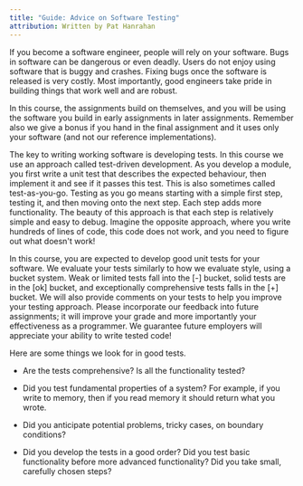 ```yaml
---
title: "Guide: Advice on Software Testing"
attribution: Written by Pat Hanrahan
---
```


If you become a software engineer, people will rely on your software.
Bugs in software can be dangerous or even deadly. Users do not enjoy
using software that is buggy and crashes. Fixing bugs once the software
is released is very costly. Most importantly, good engineers take pride
in building things that work well and are robust.

In this course, the assignments build on themselves,
and you will be using the software 
you build in early assignments in later assignments.
Remember also we give a bonus if you hand in
the final assignment and it uses only your software 
(and not our reference implementations).

The key to writing working software is developing tests.
In this course we use an approach called test-driven development.
As you develop a module,
you first write a unit test that describes the expected behaviour,
then implement it and see if it passes this test.
This is also sometimes called test-as-you-go.
Testing as you go means starting with a simple first step,
testing it, and then moving onto the next step.
Each step adds more functionality.
The beauty of this approach is that each step is relatively
simple and easy to debug.
Imagine the opposite approach, where you write hundreds of
lines of code, this code does not work, and you need to figure
out what doesn't work!

In this course, you are expected to develop good unit tests for your software.
We evaluate your tests similarly to how we evaluate style,
using a bucket system.
Weak or limited tests fall into the [-] bucket,
solid tests are in the [ok] bucket,
and exceptionally comprehensive tests falls in the [+] bucket.
We will also provide comments on your tests to help you improve your testing
approach. 
Please incorporate our feedback into future assignments;
it will improve your grade and more importantly your effectiveness as a programmer.
We guarantee future employers will appreciate your ability to 
write tested code!

Here are some things we look for in good tests.

- Are the tests comprehensive? Is all the functionality tested?

- Did you test fundamental properties of a system? For example, if you
write to memory, then if you read memory it should return what you wrote.

- Did you anticipate potential problems, tricky cases, on boundary conditions?

- Did you develop the tests in a good order? Did you test basic functionality
before more advanced functionality? Did you take small, carefully chosen steps?

